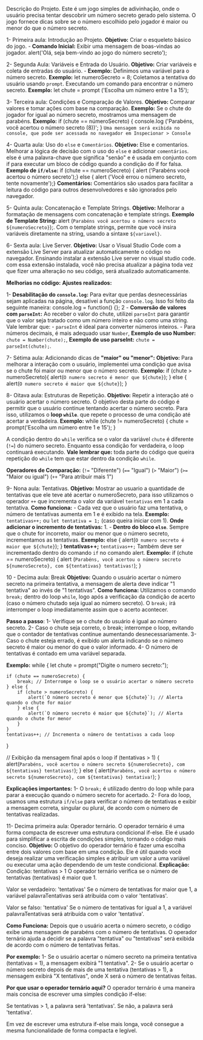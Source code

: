 Descrição do Projeto.
Este é um jogo simples de adivinhação, onde o usuário precisa tentar descobrir um número secreto gerado pelo sistema. O jogo fornece dicas sobre se o número escolhido pelo jogador é maior ou menor do que o número secreto.

1- Primeira aula: Introdução ao Projeto.
**Objetivo:** Criar o esqueleto básico do jogo. - **Comando Inicial:** Exibir uma mensagem de boas-vindas ao jogador.
alert('Olá, seja bem-vindo ao jogo do número secreto');

2- Segunda Aula: Variáveis ​​e Entrada do Usuário.
**Objetivo:** Criar variáveis ​​e coleta de entradas do usuário. - **Exemplo:** Definimos uma variável para o número secreto.
**Exemplo:** let numeroSecreto = 8; 
Coletamos a tentativa do usuário usando `prompt`.
Executando um comando para encontrar o número secreto.
**Exemplo:** let chute = prompt ('Escolha um número entre 1 a 15');

3- Terceira aula: Condições e Comparação de Valores.
**Objetivo:** Comparar valores e tomar ações com base na comparação.
**Exemplo:** Se o chute do jogador for igual ao número secreto, mostramos uma mensagem de parabéns.
**Exemplo:** if (chute == númeroSecreto) {
 console.log ('Parabéns, você acertou o número secreto (8))';
}
`Uma mensagem será exibida no console, que pode ser acessada no navegador em Inspecionar > Console`

4- Quarta aula: Uso do `else` e ​​`Comentários`.
**Objetivo:** Else e comentarios.
Melhorar a lógica de decisão com o uso do `else` e ​​adicionar `comentários`.
else é uma palavra-chave que significa "senão" e é usada em conjunto com if para executar um bloco de código quando a condição do if for falsa.
**Exemplo de `if/else`:** if (chute == numeroSecreto) { alert ('Parabéns você acertou o número secreto');} else { alert ('Você errou o número secreto, tente novamente');}
**Comentários:** Comentários são usados ​​para facilitar a leitura do código para outros desenvolvedores e são ignorados pelo navegador.

5- Quinta aula: Concatenação e Template Strings.
**Objetivo:** Melhorar a formatação de mensagens com concatenação e template strings. 
**Exemplo de Template String:** alert (`Parabéns você acertou o número secreto ${numeroSecreto}`);.
Com o template strings, permite que você insira variáveis ​​diretamente na string, usando a sintaxe `${variavel}`.

6- Sexta aula: Live Server.
**Objetivo:** Usar o Visual Studio Code com a extensão Live Server para atualizar automaticamente o código no navegador.
Ensinando instalar a extensão Live server no visual studio code.
com essa extensão instalada, você não precisa atualizar a página toda vez que fizer uma alteração no seu código, será atualizado automaticamente.

**Melhorias no código:**
**Ajustes realizados:**

1- **Desabilitação do `console.log`:** Para evitar que perdas desnecessárias sejam aplicadas na página, desativei a função `console.log`. Isso foi feito da seguinte maneira: console.log = function() {};
2 - **Conversão de valores com `parseInt`:** Ao receber o valor do chute, utilizei `parseInt` para garantir que o valor seja tratado como um número inteiro e não como uma string. Vale lembrar que: - `parseInt` é ideal para converter números inteiros. - Para números decimais, é mais adequado usar `Number`, **Exemplo de uso Number:** `chute = Number(chute);`, **Exemplo de uso parseInt:** `chute = parseInt(chute);`.

7- Sétima aula: Adicionando dicas de **"maior" ou "menor":** 
**Objetivo:** Para melhorar a interação com o usuário, implementei uma condição que avisa se o chute foi maior ou menor que o número secreto.
**Exemplo:** if (chute > numeroSecreto){
        alert(`O numero secreto é menor que ${chute}`);
    } else {
        alert(`O numero secreto é maior que ${chute}`);
    }

8- Oitava aula: Estruturas de Repetição.
**Objetivo:** Repetir a interação até o usuário acertar o número secreto. O objetivo desta parte do código é permitir que o usuário continue tentando acertar o número secreto.
Para isso, utilizamos o **loop `while`**. que repete o processo de uma condição até acertar a verdadeira.
**Exemplo:** while (chute != numeroSecreto) {
    chute = prompt('Escolha um número entre 1 e 15');
}
    
A condição dentro do `while` verifica se o valor da variável `chute` é diferente (`!=`) do número secreto. Enquanto essa condição for verdadeira, o loop continuará executando.
**Vale lembrar que:** toda parte do código que queira repetição do `while` tem que estar dentro da condição `while`.

**Operadores de Comparação:**
(`!=` "Diferente")
(`==` "Igual")
(`>` "Maior")
(`>=` "Maior ou igual")
(`++` "Para atribuir mais 1")

9- Nona aula: Tentativas.
**Objetivo:** Mostrar ao usuario a quantidade de tentativas que ele teve até acertar o numeroSecreto, para isso utilizamos o operador `++` que incrementa o valor da variável `tentativas` em 1 a cada tentativa.
**Como funciona:** - Cada vez que o usuário faz uma tentativa, o número de tentativas aumenta em 1 e é exibido na tela.
**Exemplo:** `tentativas++;` ou `let tentativa = 1;` (caso queira iniciar com 1).
**Onde adicionar o incremento de tentativas:** 1. - **Dentro do bloco `else`**.
Sempre que o chute for incorreto, maior ou menor que o número secreto, incrementamos as tentativas.
**Exemplo:** else {
                alert(`O numero secreto é maior que ${chute}`);
            }
            **tentativas++;**
`tentativas++;` Também deve ser incrementado dentro do comando `if` no comando alert.
**Exemplo:** if (chute == numeroSecreto) {
            alert (`Parabéns, você acertou o número secreto ${numeroSecreto}, com ${tentativas} tentativas!`);
}

10 - Decima aula: Break
**Objetivo:** Quando o usuário acertar o número secreto na primeira tentativa, a mensagem de alerta deve indicar "1 tentativa" ao invés de "1 tentativas".
**Como funciona:** Utilizamos o comando `break;` dentro do loop `while`, logo após a verificação da condição de acerto (caso o número chutado seja igual ao número secreto). O `break;` irá interromper o loop imediatamente assim que o acerto acontecer.

**Passo a passo**: 1- Verifique se o chute do usuário é igual ao número secreto.
2- Caso o chute seja correto, o break; interrompe o loop, evitando que o contador de tentativas continue aumentando desnecessariamente.
3- Caso o chute esteja errado, é exibido um alerta indicando se o número secreto é maior ou menor do que o valor informado.
4- O número de tentativas é contado em uma variável separada.

**Exemplo:**  while {
    let chute = prompt("Digite o numero secreto:");
    
    if (chute == numeroSecreto) {
        break; // Interrompe o loop se o usuário acertar o número secreto
    } else {
        if (chute > numeroSecreto) {
            alert(`O número secreto é menor que ${chute}`); // Alerta quando o chute for maior
        } else {
            alert(`O número secreto é maior que ${chute}`); // Alerta quando o chute for menor
        }
    }
    tentativas++; // Incrementa o número de tentativas a cada loop
}

// Exibição da mensagem final após o loop
if (tentativas > 1) {
    alert(`Parabéns, você acertou o número secreto ${numeroSecreto}, com ${tentativas} tentativas!`);
} else {
    alert(`Parabéns, você acertou o número secreto ${numeroSecreto}, com ${tentativas} tentativa!`);
}

**Explicações importantes:** 1- O `break;` é utilizado dentro do loop while para parar a execução quando o número secreto for acertado.
2- Fora do loop, usamos uma estrutura `if/else` para verificar o número de tentativas e exibir a mensagem correta, singular ou plural, de acordo com o número de tentativas realizadas.

11- Decima primeira aula: Operador ternário.
O operador ternário é uma forma compacta de escrever uma estrutura condicional if-else. Ele é usado para simplificar a escrita de condições simples, tornando o código mais conciso.
**Objetivo:**
O objetivo do operador ternário é fazer uma escolha entre dois valores com base em uma condição. Ele é útil quando você deseja realizar uma verificação simples e atribuir um valor a uma variável ou executar uma ação dependendo de um teste condicional.
**Explicação:**
Condição: tentativas > 1
O operador ternário verifica se o número de tentativas (tentativas) é maior que 1.

Valor se verdadeiro: 'tentativas'
Se o número de tentativas for maior que 1, a variável palavraTentativas será atribuída com o valor 'tentativas'.

Valor se falso: 'tentativa'
Se o número de tentativas for igual a 1, a variável palavraTentativas será atribuída com o valor 'tentativa'.

**Como Funciona:**
Depois que o usuário acerta o número secreto, o código exibe uma mensagem de parabéns com o número de tentativas. O operador ternário ajuda a decidir se a palavra "tentativa" ou "tentativas" será exibida de acordo com o número de tentativas feitas.

**Por exemplo:**
1- Se o usuário acertar o número secreto na primeira tentativa (tentativas = 1), a mensagem exibirá "1 tentativa".
2- Se o usuário acertar o número secreto depois de mais de uma tentativa (tentativas > 1), a mensagem exibirá "X tentativas", onde X será o número de tentativas feitas.

**Por que usar o operador ternário aqui?**
O operador ternário é uma maneira mais concisa de escrever uma simples condição if-else:

Se tentativas > 1, a palavra será 'tentativas'.
Se não, a palavra será 'tentativa'.

Em vez de escrever uma estrutura if-else mais longa, você consegue a mesma funcionalidade de forma compacta e legível.
